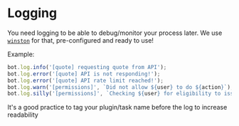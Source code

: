 # Logging

You need logging to be able to debug/monitor your process later. We use [`winston`](https://github.com/winstonjs/winston) for that, pre-configured and ready to use!

Example:

```javascript
bot.log.info('[quote] requesting quote from API');
bot.log.error('[quote] API is not responding!');
bot.log.error('[quote] API rate limit reached!');
bot.log.warn('[permissions]', `Did not allow ${user} to do ${action}`);
bot.log.silly('[permissions]', `Checking ${user} for eligibility to issue command ${command}`);
```

It's a good practice to tag your plugin/task name before the log to increase readability